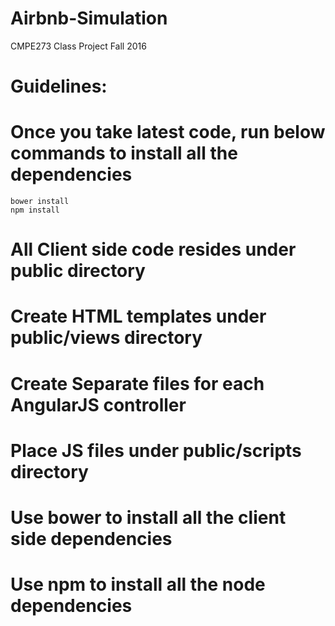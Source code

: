 # Airbnb-Simulation
CMPE273 Class Project Fall 2016 


# Guidelines:

# Once you take latest code, run below commands to install all the dependencies

	bower install
	npm install

# All Client side code resides under public directory

# Create HTML templates under public/views directory

# Create Separate files for each AngularJS controller

# Place JS files under public/scripts directory

# Use bower to install all the client side dependencies

# Use npm to install all the node dependencies 